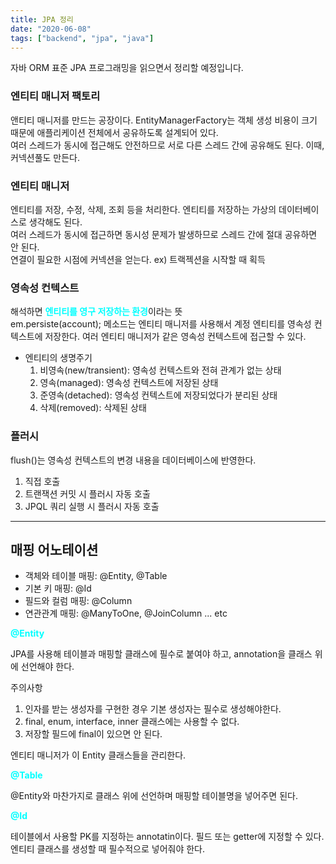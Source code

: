 ```yaml
---
title: JPA 정리
date: "2020-06-08"
tags: ["backend", "jpa", "java"]
---
```


자바 ORM 표준 JPA 프로그래밍을 읽으면서 정리할 예정입니다.

### 엔티티 매니저 팩토리

앤티티 매니저를 만드는 공장이다. EntityManagerFactory는 객체 생성 비용이 크기 때문에 애플리케이션 전체에서 공유하도록 설계되어 있다.  
여러 스레드가 동시에 접근해도 안전하므로 서로 다른 스레드 간에 공유해도 된다.
이때, 커넥션풀도 만든다.

### 엔티티 매니저

엔티티를 저장, 수정, 삭제, 조회 등을 처리한다. 엔티티를 저장하는 가상의 데이터베이스로 생각해도 된다.  
여러 스레드가 동시에 접근하면 동시성 문제가 발생하므로 스레드 간에 절대 공유하면 안 된다.  
연결이 필요한 시점에 커넥션을 얻는다. ex) 트랙젝션을 시작할 때 획득

### 영속성 컨텍스트

해석하면 <b style="color:cyan;">엔티티를 영구 저장하는 환경</b>이라는 뜻  
em.persiste(account); 메소드는 엔티티 매니저를 사용해서 계정 엔티티를 영속성 컨텍스트에 저장한다.
여러 엔티티 매니저가 같은 영속성 컨텍스트에 접근할 수 있다.

- 엔티티의 생명주기
  1. 비영속(new/transient): 영속성 컨텍스트와 전혀 관계가 없는 상태
  2. 영속(managed): 영속성 컨텍스트에 저장된 상태
  3. 준영속(detached): 영속성 컨텍스트에 저장되었다가 분리된 상태
  4. 삭제(removed): 삭제된 상태

### 플러시

flush()는 영속성 컨텍스트의 변경 내용을 데이터베이스에 반영한다.

1. 직접 호출
2. 트랜잭션 커밋 시 플러시 자동 호출
3. JPQL 쿼리 실행 시 플러시 자동 호출

---

## 매핑 어노테이션

- 객체와 테이블 매핑: @Entity, @Table
- 기본 키 매핑: @Id
- 필드와 컬럼 매핑: @Column
- 연관관계 매핑: @ManyToOne, @JoinColumn ... etc

<b style="color:cyan;">@Entity</b>

JPA를 사용해 테이블과 매핑할 클래스에 필수로 붙여야 하고, annotation을 클래스 위에 선언해야 한다.

주의사항

1. 인자를 받는 생성자를 구현한 경우 기본 생성자는 필수로 생성해야한다.
2. final, enum, interface, inner 클래스에는 사용할 수 없다.
3. 저장할 필드에 final이 있으면 안 된다.

엔티티 매니저가 이 Entity 클래스들을 관리한다.

<b style="color:cyan;">@Table</b>

@Entity와 마찬가지로 클래스 위에 선언하며 매핑할 테이블명을 넣어주면 된다.

<b style="color:cyan;">@Id</b>

테이블에서 사용할 PK를 지정하는 annotatin이다. 필드 또는 getter에 지정할 수 있다.  
엔티티 클래스를 생성할 때 필수적으로 넣어줘야 한다.
